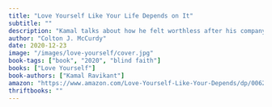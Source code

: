 ```yaml
---
title: "Love Yourself Like Your Life Depends on It"
subtitle: ""
description: "Kamal talks about how he felt worthless after his company folded. It wasn't until his life was reduced to telling himself all day every day to \"love himself\" that he began to have positive feelings for himself. Basically, a story of \"blind faith\"."
author: "Colton J. McCurdy"
date: 2020-12-23
image: "/images/love-yourself/cover.jpg"
book-tags: ["book", "2020", "blind faith"]
books: ["Love Yourself"]
book-authors: ["Kamal Ravikant"]
amazon: "https://www.amazon.com/Love-Yourself-Like-Your-Depends/dp/0062968726/ref=sr_1_4?dchild=1&keywords=love+yourself&qid=1614102713&sr=8-4"
thriftbooks: ""
---
```

